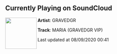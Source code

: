 ## Currently Playing on SoundCloud

[<img align="left" width="100" src="https://i1.sndcdn.com/artworks-S5AHLDmdpR9PYw2g-N2Vyzw-t50x50.jpg">](https://soundcloud.com/gravedgrmusic/mariavip)

**Artist**: GRAVEDGR 

**Track**: MARIA (GRAVEDGR VIP)

Last updated at 08/09/2020 00:41
